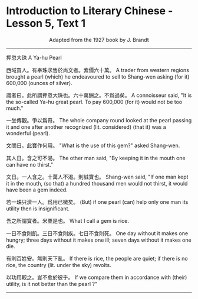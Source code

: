 # Introduction to Literary Chinese - Lesson 5, Text 1

<center>Adapted from the 1927 book by J. Brandt</center>

---

押忽大珠
A Ya-hu Pearl

西域買人。有奉珠求售於尚文者。索價六十萬。
A trader from western regions brought a pearl (which) he endeavoured to sell to Shang-wen asking (for it) 600,000 (ounces of silver).

識者曰。此所謂押忽大珠也。六十萬酬之。不爲過矣。
A connoisseur said, "It is the so-called Ya-hu great pearl. To pay 600,000 (for it) would not be too much."

一坐傳觀。爭以爲奇。
The whole company round looked at the pearl passing it and one after another recognized (lit. considered) (that it) was a wonderful (pearl).

文問日。此寶作何用。
"What is the use of this gem?" asked Shang-wen.

其人日。含之可不渴。
The other man said, "By keeping it in the mouth one can have no thirst."

文日。一人含之。十萬人不渴。則誠寶也。
Shang-wen said, "If one man kept it in the mouth, (so that) a hundred thousand men would not thirst, it would have been a gem indeed.

若一珠只濟一人。爲用已微矣。
(But) if one pearl (can) help only one man its utility then is insignificant.

吾之所謂寶者。米粟是也。
What I call a gem is rice.

一日不食則飢。三日不食則疾。七日不食則死。
One day without it makes one hungry; three days without it makes one ill; seven days without it makes one die.

有則百姓安。無則天下亂。
If there is rice, the people are quiet; if there is no rice, the country (lit. under the sky) revolts.

以功用較之。豈不愈於彼乎。
If we compare them in accordance with (their) utility, is it not better than the pearl ?"

---
